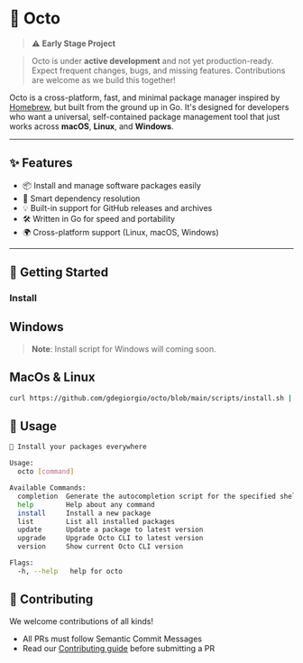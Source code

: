 # 🐙 Octo




> ⚠️ **Early Stage Project**


> Octo is under **active development** and not yet production-ready. Expect frequent changes, bugs, and missing features. Contributions are welcome as we build this together!


Octo is a cross-platform, fast, and minimal package manager inspired by [Homebrew](https://brew.sh), but built from the ground up in Go. It's designed for developers who want a universal, self-contained package management tool that just works across **macOS**, **Linux**, and **Windows**.


---

## ✨ Features

- 📦 Install and manage software packages easily
- 🧠 Smart dependency resolution
- 💡 Built-in support for GitHub releases and archives
- 🛠️ Written in Go for speed and portability
- 🌍 Cross-platform support (Linux, macOS, Windows)

---

## 🚀 Getting Started

### Install

## Windows

> **Note**: Install script for Windows will coming soon.

## MacOs & Linux

```bash
curl https://github.com/gdegiorgio/octo/blob/main/scripts/install.sh | bash
```

## 🧪 Usage

```bash
🐙 Install your packages everywhere

Usage:
  octo [command]

Available Commands:
  completion  Generate the autocompletion script for the specified shell
  help        Help about any command
  install     Install a new package
  list        List all installed packages
  update      Update a package to latest version
  upgrade     Upgrade Octo CLI to latest version
  version     Show current Octo CLI version

Flags:
  -h, --help   help for octo
```

## 🧙 Contributing

We welcome contributions of all kinds!

- All PRs must follow Semantic Commit Messages
- Read our [Contributing guide](CONTRIBUTING.md) before submitting a PR
